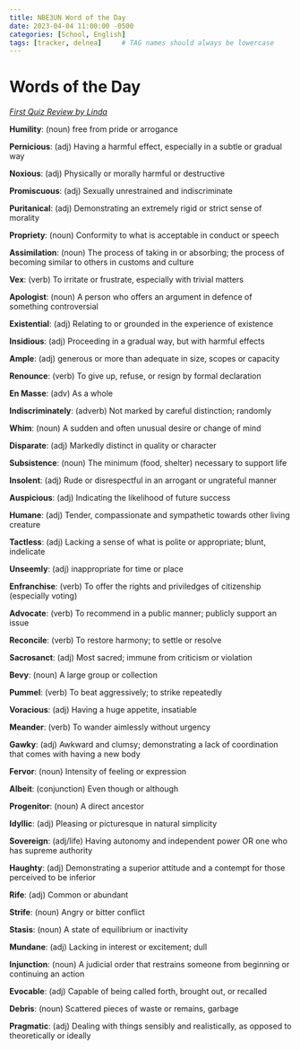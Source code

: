 ```yaml
---
title: NBE3UN Word of the Day
date: 2023-04-04 11:00:00 -0500
categories: [School, English]
tags: [tracker, delnea]     # TAG names should always be lowercase
---
```


# Words of the Day

[_First Quiz Review by Linda_](https://quizlet.com/_cx3jaj?x=1jqt&i=42roy7)

**Humility**: (noun) free from pride or arrogance

**Pernicious**: (adj) Having a harmful effect, especially in a subtle or gradual way

**Noxious**: (adj) Physically or morally harmful or destructive

**Promiscuous**: (adj) Sexually unrestrained and indiscriminate

**Puritanical**: (adj) Demonstrating an extremely rigid or strict sense of morality

**Propriety**: (noun) Conformity to what is acceptable in conduct or speech

**Assimilation**: (noun) The process of taking in or absorbing; the process of becoming similar to others in customs and culture

**Vex**: (verb) To irritate or frustrate, especially with trivial matters

**Apologist**: (noun) A person who offers an argument in defence of something controversial

**Existential**: (adj) Relating to or grounded in the experience of existence

**Insidious**: (adj) Proceeding in a gradual way, but with harmful effects

**Ample**: (adj) generous or more than adequate in size, scopes or capacity

**Renounce**: (verb) To give up, refuse, or resign by formal declaration

**En Masse**: (adv) As a whole

**Indiscriminately**: (adverb) Not marked by careful distinction; randomly

**Whim**: (noun) A sudden and often unusual desire or change of mind

**Disparate**: (adj) Markedly distinct in quality or character

**Subsistence**: (noun) The minimum (food, shelter) necessary to support life

**Insolent**: (adj) Rude or disrespectful in an arrogant or ungrateful manner

**Auspicious**: (adj) Indicating the likelihood of future success

**Humane**: (adj) Tender, compassionate and sympathetic towards other living creature

**Tactless**: (adj) Lacking a sense of what is polite or appropriate; blunt, indelicate

**Unseemly**: (adj) inappropriate for time or place

**Enfranchise**: (verb) To offer the rights and priviledges of citizenship (especially voting)

**Advocate**:  (verb) To recommend in a public manner; publicly support an issue

**Reconcile**: (verb) To restore harmony; to settle or resolve

**Sacrosanct**: (adj) Most sacred; immune from criticism or violation

**Bevy**: (noun) A large group or collection

**Pummel**: (verb) To beat aggressively; to strike repeatedly

**Voracious**: (adj) Having a huge appetite, insatiable

**Meander**: (verb) To wander aimlessly without urgency

**Gawky**: (adj) Awkward and clumsy; demonstrating a lack of coordination that comes with having a new body

**Fervor**: (noun) Intensity of feeling or expression

**Albeit**: (conjunction) Even though or although

**Progenitor**: (noun) A direct ancestor

**Idyllic**: (adj) Pleasing or picturesque in natural simplicity

**Sovereign**: (adj/life) Having autonomy and independent power OR one who has supreme authority

**Haughty**: (adj) Demonstrating a superior attitude and a contempt for those perceived to be inferior

**Rife**: (adj) Common or abundant

**Strife**: (noun) Angry or bitter conflict

**Stasis**: (noun) A state of equilibrium or inactivity

**Mundane**: (adj) Lacking in interest or excitement; dull

**Injunction**: (noun) A judicial order that restrains someone from beginning or continuing an action

**Evocable**: (adj) Capable of being called forth, brought out, or recalled

**Debris**: (noun) Scattered pieces of waste or remains, garbage

**Pragmatic**: (adj) Dealing with things sensibly and realistically, as opposed to theoretically or ideally
